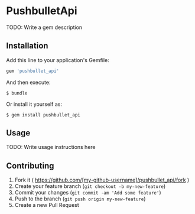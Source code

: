 # PushbulletApi

TODO: Write a gem description

## Installation

Add this line to your application's Gemfile:

```ruby
gem 'pushbullet_api'
```

And then execute:

    $ bundle

Or install it yourself as:

    $ gem install pushbullet_api

## Usage

TODO: Write usage instructions here

## Contributing

1. Fork it ( https://github.com/[my-github-username]/pushbullet_api/fork )
2. Create your feature branch (`git checkout -b my-new-feature`)
3. Commit your changes (`git commit -am 'Add some feature'`)
4. Push to the branch (`git push origin my-new-feature`)
5. Create a new Pull Request
